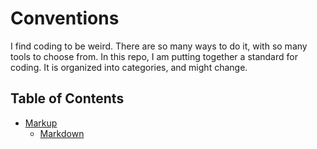 # Conventions

I find coding to be weird. There are so many ways to do it, with so many tools to choose from. In this repo, I am putting together a standard for coding. It is organized into categories, and might change.

## Table of Contents

- [Markup](markup)
  - [Markdown](markup/markdown.md)